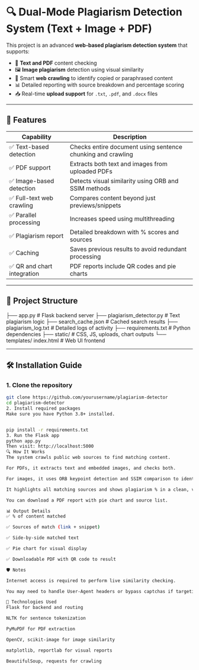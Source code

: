 # 🔍 Dual-Mode Plagiarism Detection System (Text + Image + PDF)

This project is an advanced **web-based plagiarism detection system** that supports:

- 📄 **Text and PDF** content checking
- 🖼️ **Image plagiarism** detection using visual similarity
- 🔁 Smart **web crawling** to identify copied or paraphrased content
- 📊 Detailed reporting with source breakdown and percentage scoring
- 📥 Real-time **upload support** for `.txt`, `.pdf`, and `.docx` files

---

## 🚀 Features

| Capability                      | Description                                                   |
|----------------------------------|---------------------------------------------------------------|
| ✅ Text-based detection          | Checks entire document using sentence chunking and crawling   |
| ✅ PDF support                   | Extracts both text and images from uploaded PDFs              |
| ✅ Image-based detection         | Detects visual similarity using ORB and SSIM methods          |
| ✅ Full-text web crawling        | Compares content beyond just previews/snippets                |
| ✅ Parallel processing           | Increases speed using multithreading                          |
| ✅ Plagiarism report             | Detailed breakdown with % scores and sources                  |
| ✅ Caching                       | Saves previous results to avoid redundant processing          |
| ✅ QR and chart integration      | PDF reports include QR codes and pie charts                   |

---

## 📁 Project Structure

├── app.py # Flask backend server
├── plagiarism_detector.py # Text plagiarism logic
├── search_cache.json # Cached search results
├── plagiarism_log.txt # Detailed logs of activity
├── requirements.txt # Python dependencies
├── static/ # CSS, JS, uploads, chart outputs
└── templates/ index.html  # Web UI frontend

---

## 🛠️ Installation Guide

### 1. Clone the repository

```bash
git clone https://github.com/yourusername/plagiarism-detector
cd plagiarism-detector
2. Install required packages
Make sure you have Python 3.8+ installed.


pip install -r requirements.txt
3. Run the Flask app
python app.py
Then visit: http://localhost:5000
🔍 How It Works
The system crawls public web sources to find matching content.

For PDFs, it extracts text and embedded images, and checks both.

For images, it uses ORB keypoint detection and SSIM comparison to identify duplication.

It highlights all matching sources and shows plagiarism % in a clean, visual layout.

You can download a PDF report with pie chart and source list.

📊 Output Details
✅ % of content matched

✅ Sources of match (link + snippet)

✅ Side-by-side matched text

✅ Pie chart for visual display

✅ Downloadable PDF with QR code to result

🛡 Notes

Internet access is required to perform live similarity checking.

You may need to handle User-Agent headers or bypass captchas if targeting protected sites.

🧠 Technologies Used
Flask for backend and routing

NLTK for sentence tokenization

PyMuPDF for PDF extraction

OpenCV, scikit-image for image similarity

matplotlib, reportlab for visual reports

BeautifulSoup, requests for crawling

